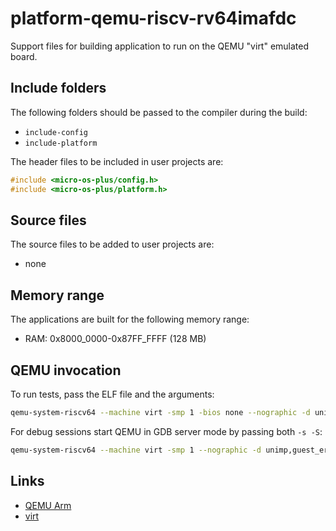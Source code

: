 # platform-qemu-riscv-rv64imafdc

Support files for building application to run on the QEMU "virt"
emulated board.

## Include folders

The following folders should be passed to the compiler during the build:

- `include-config`
- `include-platform`

The header files to be included in user projects are:

```c++
#include <micro-os-plus/config.h>
#include <micro-os-plus/platform.h>
```

## Source files

The source files to be added to user projects are:

- none

## Memory range

The applications are built for the following memory range:

- RAM: 0x8000_0000-0x87FF_FFFF (128 MB)

## QEMU invocation

To run tests, pass the ELF file and the arguments:

```sh
qemu-system-riscv64 --machine virt -smp 1 -bios none --nographic -d unimp,guest_errors --kernel "unit-test.elf" --semihosting-config enable=on,target=native,arg=test
```

For debug sessions start QEMU in GDB server mode by passing both `-s -S`:

```sh
qemu-system-riscv64 --machine virt -smp 1 --nographic -d unimp,guest_errors -s -S --semihosting-config enable=on,target=native,arg=test
```

## Links

- [QEMU Arm](https://www.qemu.org/docs/master/system/target-riscv.html)
- [virt](https://www.qemu.org/docs/master/system/riscv/virt.html)

